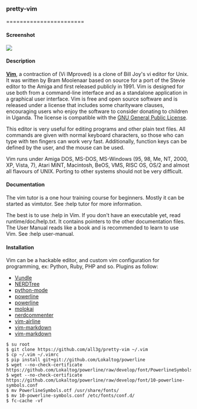 ### pretty-vim
=======================

#### Screenshot

![](https://github.com/all3g/pretty-vim/blob/master/vim_editor.png)  

#### Description

[**Vim**](https://en.wikipedia.org/wiki/Vim_%28text_editor%29), a contraction of \(Vi IMproved\) is a clone of Bill Joy's vi editor for Unix.  It was written by Bram Moolenaar based on source for a port of the Stevie editor to the Amiga and first released publicly in 1991. Vim is designed for use both from a command-line interface and as a standalone application in a graphical user interface. Vim is free and open source software and is released under a license that includes some charityware clauses, encouraging users who enjoy the software to consider donating to children in Uganda. The license is compatible with the [GNU General Public License](https://en.wikipedia.org/wiki/GNU_General_Public_License).

This editor is very useful for editing programs and other plain text files. All commands are given with normal keyboard characters, so those who can type with ten fingers can work very fast. Additionally, function keys can be defined by the user, and the mouse can be used.

Vim runs under Amiga DOS, MS-DOS, MS-Windows (95, 98, Me, NT, 2000, XP, Vista, 7), Atari MiNT, Macintosh, BeOS, VMS, RISC OS, OS/2 and almost all flavours of UNIX. Porting to other systems should not be very difficult.  

#### Documentation

The vim tutor is a one hour training course for beginners. Mostly it can be started as vimtutor. See :help tutor for more information.

The best is to use :help in Vim. If you don't have an executable yet, read runtime/doc/help.txt. It contains pointers to the other documentation files. The User Manual reads like a book and is recommended to learn to use Vim. See :help user-manual.


#### Installation

Vim can be a hackable editor, and custom vim configuration for programming, ex: Python, Ruby, PHP and so.  Plugins as follow: 

- [Vundle](https://github.com/gmarik/Vundle.vim)  
- [NERDTree](https://github.com/scrooloose/nerdtree)  
- [python-mode](https://github.com/klen/python-mode)  
- [powerline](https://github.com/Lokaltog/powerline)  
- [powerline](http://blog.geek.be/vim-powerline-quicky/)
- [molokai](http://github.com/tomasr/molokai)  
- [nerdcommenter](http://github.com/scrooloose/nerdcommenter)  
- [vim-airline](http://github.com/bling/vim-airline)  
- [vim-markdown](http://github.com/godlygeek/tabular)  
- [vim-markdown](http://github.com/plasticboy/vim-markdown)  

  
```
$ su root  
$ git clone https://github.com/all3g/pretty-vim ~/.vim  
$ cp ~/.vim ~/.vimrc  
$ pip install git+git://github.com/Lokaltog/powerline  
$ wget --no-check-certificate https://github.com/Lokaltog/powerline/raw/develop/font/PowerlineSymbols.otf  
$ wget --no-check-certificate https://github.com/Lokaltog/powerline/raw/develop/font/10-powerline-symbols.conf  
$ mv PowerlineSymbols.otf /usr/share/fonts/  
$ mv 10-powerline-symbols.conf /etc/fonts/conf.d/  
$ fc-cache -vf  
```


